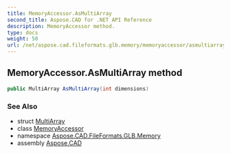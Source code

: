```yaml
---
title: MemoryAccessor.AsMultiArray
second_title: Aspose.CAD for .NET API Reference
description: MemoryAccessor method. 
type: docs
weight: 50
url: /net/aspose.cad.fileformats.glb.memory/memoryaccessor/asmultiarray/
---
```

## MemoryAccessor.AsMultiArray method

```csharp
public MultiArray AsMultiArray(int dimensions)
```

### See Also

* struct [MultiArray](../../multiarray/)
* class [MemoryAccessor](../)
* namespace [Aspose.CAD.FileFormats.GLB.Memory](../../memoryaccessor/)
* assembly [Aspose.CAD](../../../)


